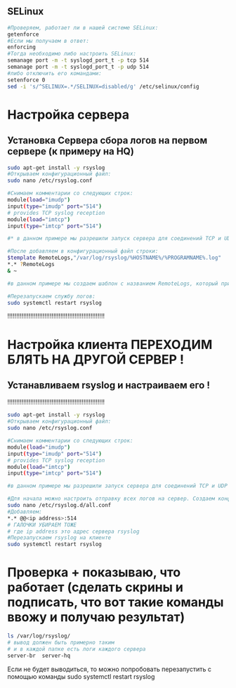 
## SELinux

```bash
#Проверяем, работает ли в нашей системе SELinux:
getenforce
#Если мы получаем в ответ:
enforcing
#Тогда необходимо либо настроить SELinux:
semanage port -m -t syslogd_port_t -p tcp 514
semanage port -m -t syslogd_port_t -p udp 514
#либо отключить его командами:
setenforce 0
sed -i 's/^SELINUX=.*/SELINUX=disabled/g' /etc/selinux/config
```

# Настройка сервера
## Установка Сервера сбора логов на первом сервере (к примеру на HQ)

```bash
sudo apt-get install -y rsyslog
#Открываем конфигурационный файл:
sudo nano /etc/rsyslog.conf

#Снимаем комментарии со следующих строк:
module(load="imudp")
input(type="imudp" port="514")
# provides TCP syslog reception
module(load="imtcp")
input(type="imtcp" port="514")

#* в данном примере мы разрешили запуск сервера для соединений TCP и UDP на портах 514. На самом деле, можно оставить только один протокол, например, более безопасный и медленный TCP.
```

```bash
#После добавляем в конфигурационный файл строки:
$template RemoteLogs,"/var/log/rsyslog/%HOSTNAME%/%PROGRAMNAME%.log"
*.* ?RemoteLogs
& ~

#в данном примере мы создаем шаблон с названием RemoteLogs, который принимает логи всех категорий, любого уровня (про категории и уровни читайте ниже); логи, полученный по данному шаблону будут сохраняться в каталоге по маске /var/log/rsyslog/<имя компьютера, откуда пришел лог>/<приложение, чей лог пришел>.log; конструкция & ~ говорит о том, что после получения лога, необходимо остановить дальнейшую его обработку.
```

```bash
#Перезапускаем службу логов:
sudo systemctl restart rsyslog
```

!!!!!!!!!!!!!!!!!!!!!!!!!!!!!!!!!!!!!!!!!!!!!!!!!!!!!!!
# Настройка клиента ПЕРЕХОДИМ БЛЯТЬ НА ДРУГОЙ СЕРВЕР  !
## Устанавливаем rsyslog и настраиваем его            !
!!!!!!!!!!!!!!!!!!!!!!!!!!!!!!!!!!!!!!!!!!!!!!!!!!!!!!!



```bash
sudo apt-get install -y rsyslog
#Открываем конфигурационный файл:
sudo nano /etc/rsyslog.conf

#Снимаем комментарии со следующих строк:
module(load="imudp")
input(type="imudp" port="514")
# provides TCP syslog reception
module(load="imtcp")
input(type="imtcp" port="514")

#в данном примере мы разрешили запуск сервера для соединений TCP и UDP на портах 514. На самом деле, можно оставить только один протокол, например, более безопасный и медленный TCP.
```

```bash
#Для начала можно настроить отправку всех логов на сервер. Создаем конфигурационный файл для rsyslog:
sudo nano /etc/rsyslog.d/all.conf
#Добавляем:
*.* @@<ip address>:514
# ГАЛОЧКИ УБИРАЕМ ТОЖЕ
# где ip address это адрес сервера rsyslog
#Перезапускаем rsyslog на клиенте
sudo systemctl restart rsyslog
```

# Проверка + показываю, что работает (сделать скрины и подписать, что вот такие команды ввожу и получаю результат)

```bash
ls /var/log/rsyslog/
# вывод должен быть примерно таким
# и в каждой папке есть логи каждого сервера
server-br  server-hq
```
Если не будет выводиться, то можно попробовать перезапустить с помощью команды
sudo systemctl restart rsyslog



